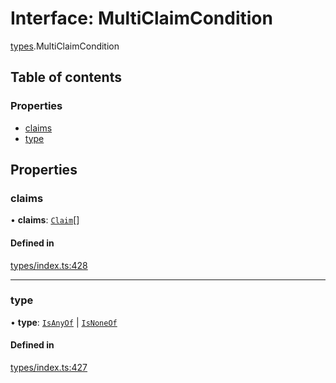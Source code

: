 # Interface: MultiClaimCondition

[types](../wiki/types).MultiClaimCondition

## Table of contents

### Properties

- [claims](../wiki/types.MultiClaimCondition#claims)
- [type](../wiki/types.MultiClaimCondition#type)

## Properties

### claims

• **claims**: [`Claim`](../wiki/types#claim)[]

#### Defined in

[types/index.ts:428](https://github.com/PolymeshAssociation/polymesh-sdk/blob/07b115c8/src/types/index.ts#L428)

___

### type

• **type**: [`IsAnyOf`](../wiki/types.ConditionType#isanyof) \| [`IsNoneOf`](../wiki/types.ConditionType#isnoneof)

#### Defined in

[types/index.ts:427](https://github.com/PolymeshAssociation/polymesh-sdk/blob/07b115c8/src/types/index.ts#L427)
